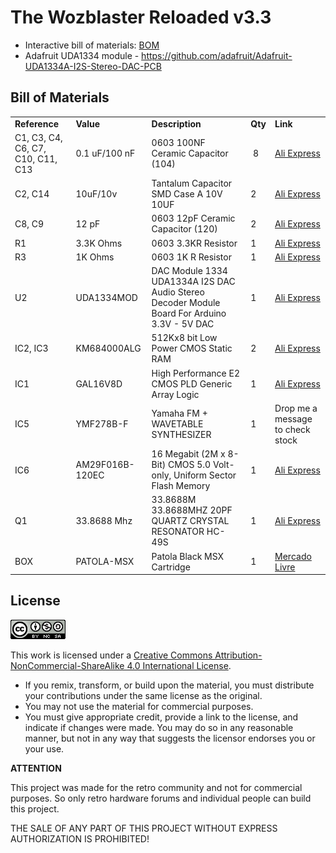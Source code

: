 # The Wozblaster Reloaded v3.3

- Interactive bill of materials: [BOM](https://htmlpreview.github.io/?https://github.com/cristianoag/wozblaster/blob/main/hardware/reloaded_v3.3/MSX%20OPL4%20Wozblaster/bom/ibom.html)
- Adafruit UDA1334 module - https://github.com/adafruit/Adafruit-UDA1334A-I2S-Stereo-DAC-PCB

## Bill of Materials

<table><tbody><tr><td><strong>Reference</strong></td><td><strong>Value</strong></td><td><strong>Description</strong></td><td><strong>Qty</strong></td><td class="has-text-align-center" data-align="center"><strong>Link</strong></td></tr><tr><td>C1, C3, C4, C6, C7, C10, C11, C13</td><td>0.1 uF/100 nF</td><td>0603 100NF Ceramic Capacitor (104)</td><td>&nbsp;8</td><td class="has-text-align-center" data-align="center"><a href="https://s.click.aliexpress.com/e/_DmLm31T" data-type="URL" data-id="https://s.click.aliexpress.com/e/_DmLm31T">Ali Express</a></td></tr><tr><td>C2, C14</td><td>10uF/10v</td><td>Tantalum Capacitor SMD Case A 10V 10UF</td><td>2</td><td class="has-text-align-center" data-align="center"><a href="https://s.click.aliexpress.com/e/_Ddo903f" data-type="URL" data-id="https://s.click.aliexpress.com/e/_Ddo903f">Ali Express</a></td></tr><tr><td>C8, C9</td><td>12 pF</td><td>0603 12pF Ceramic Capacitor (120)</td><td>2</td><td class="has-text-align-center" data-align="center"><a href="https://s.click.aliexpress.com/e/_DmLm31T">Ali Express</a></td></tr><tr><td>R1</td><td>3.3K Ohms</td><td>0603 3.3KR Resistor</td><td>1</td><td class="has-text-align-center" data-align="center"><a href="https://s.click.aliexpress.com/e/_DcRQOcN" data-type="URL" data-id="https://s.click.aliexpress.com/e/_DcRQOcN">Ali Express</a></td></tr><tr><td>R3</td><td>1K Ohms</td><td>0603 1K R Resistor</td><td>1</td><td class="has-text-align-center" data-align="center"><a href="https://s.click.aliexpress.com/e/_DcRQOcN" data-type="URL" data-id="https://s.click.aliexpress.com/e/_DcRQOcN">Ali Express</a></td></tr><tr><td>U2</td><td>UDA1334MOD</td><td>DAC Module 1334 UDA1334A I2S DAC Audio Stereo Decoder Module Board For Arduino 3.3V - 5V DAC </td><td>1</td><td class="has-text-align-center" data-align="center"><a href="https://s.click.aliexpress.com/e/_DBw2gF3" data-type="URL" data-id="https://s.click.aliexpress.com/e/_DBw2gF3">Ali Express</a></td></tr><tr><td>IC2, IC3</td><td>KM684000ALG</td><td>512Kx8 bit Low Power CMOS Static RAM</td><td>2</td><td class="has-text-align-center" data-align="center"><a href="https://s.click.aliexpress.com/e/_DehyihJ" data-type="URL" data-id="https://s.click.aliexpress.com/e/_DehyihJ">Ali Express</a></td></tr><tr><td>IC1</td><td>GAL16V8D</td><td>High Performance E2 CMOS PLD Generic Array Logic</td><td>1</td><td class="has-text-align-center" data-align="center"><a href="https://s.click.aliexpress.com/e/_De9Hpvj" data-type="URL" data-id="https://s.click.aliexpress.com/e/_De9Hpvj">Ali Express</a></td></tr><tr><td>IC5</td><td>YMF278B-F</td><td>Yamaha FM + WAVETABLE SYNTHESIZER</td><td>1</td><td class="has-text-align-center" data-align="center">Drop me a message to check stock</td></tr><tr><td>IC6</td><td>AM29F016B-120EC</td><td>16 Megabit (2M x 8-Bit) CMOS 5.0 Volt-only, Uniform Sector Flash Memory</td><td>1</td><td class="has-text-align-center" data-align="center"><a href="https://s.click.aliexpress.com/e/_DkJwuLb" data-type="URL" data-id="https://s.click.aliexpress.com/e/_DkJwuLb">Ali Express</a></td></tr><tr><td>Q1</td><td>33.8688 Mhz</td><td>33.8688M 33.8688MHZ 20PF QUARTZ CRYSTAL RESONATOR HC-49S</td><td>1</td><td class="has-text-align-center" data-align="center"><a href="https://s.click.aliexpress.com/e/_Dmqyis5" data-type="URL" data-id="https://s.click.aliexpress.com/e/_Dmqyis5">Ali Express</a></td></tr><tr><td>BOX</td><td>PATOLA-MSX</td><td>Patola Black MSX Cartridge</td><td>1</td><td class="has-text-align-center" data-align="center"><a href="https://produto.mercadolivre.com.br/MLB-3048356671-caixa-para-cartucho-msx-produzido-em-abs-_JM#position=5&amp;search_layout=stack&amp;type=item&amp;tracking_id=02f94e30-d3da-411a-8c02-a1636c49a640" data-type="URL" data-id="https://produto.mercadolivre.com.br/MLB-3048356671-caixa-para-cartucho-msx-produzido-em-abs-_JM#position=5&amp;search_layout=stack&amp;type=item&amp;tracking_id=02f94e30-d3da-411a-8c02-a1636c49a640">Mercado Livre</a></td></tr></tbody></table>

## License
![Open Hardware](../../images/ccans.png)

This work is licensed under a [Creative Commons Attribution-NonCommercial-ShareAlike 4.0 International License](http://creativecommons.org/licenses/by-nc-sa/4.0/).

* If you remix, transform, or build upon the material, you must distribute your contributions under the same license as the original.
* You may not use the material for commercial purposes.
* You must give appropriate credit, provide a link to the license, and indicate if changes were made. You may do so in any reasonable manner, but not in any way that suggests the licensor endorses you or your use.

**ATTENTION**

This project was made for the retro community and not for commercial purposes. So only retro hardware forums and individual people can build this project.

THE SALE OF ANY PART OF THIS PROJECT WITHOUT EXPRESS AUTHORIZATION IS PROHIBITED!